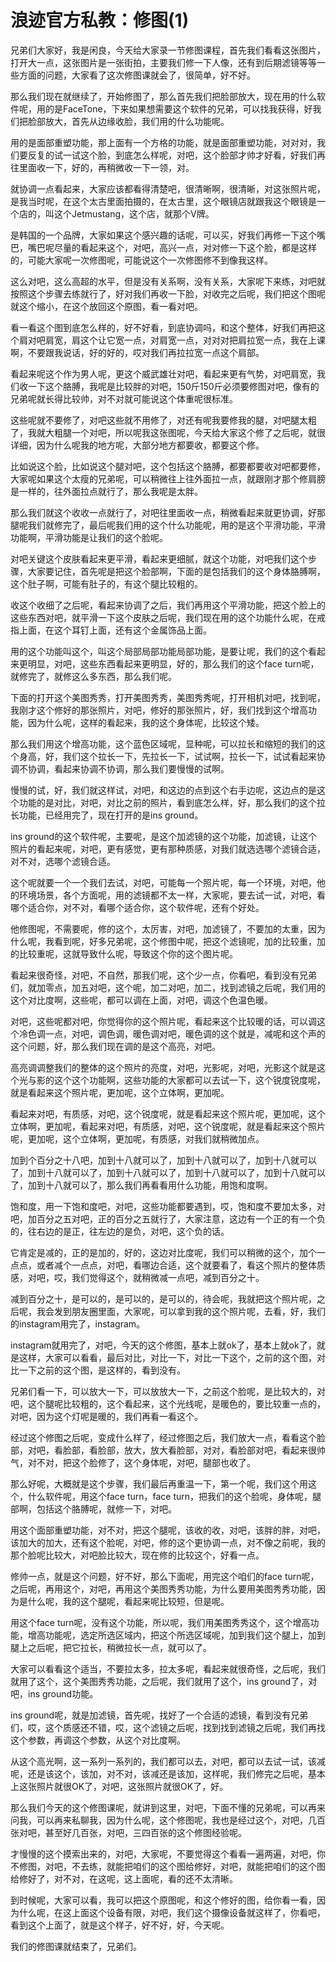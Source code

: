 # 浪迹官方私教：修图(1)

兄弟们大家好，我是闲良，今天给大家录一节修图课程，首先我们看看这张图片，打开大一点，这张图片是一张街拍，主要我们修一下人像，还有到后期滤镜等等一些方面的问题，大家看了这次修图课就会了，很简单，好不好。

那么我们现在就继续了，开始修图了，那么首先我们把脸部放大，现在用的什么软件呢，用的是FaceTone，下来如果想需要这个软件的兄弟，可以找我获得，好我们把脸部放大，首先从边缘收脸，我们用的什么功能呢。

用的是面部重塑功能，那上面有一个方格的功能，就是面部重塑功能，对对对，我们要反复的试一试这个脸，到底怎么样呢，对吧，这个脸部才帅才好看，好我们再往里面收一下，好的，再稍微收一下一领，对。

就协调一点看起来，大家应该都看得清楚吧，很清晰啊，很清晰，对这张照片呢，是我当时呢，在这个太古里面拍摄的，在太古里，这个眼镜店就跟我这个眼镜是一个店的，叫这个Jetmustang，这个店，就那个V牌。

是韩国的一个品牌，大家如果这个感兴趣的话呢，可以买，好我们再修一下这个嘴巴，嘴巴呢尽量的看起来这个，对吧，高兴一点，对对修一下这个脸，都是这样的，可能大家呢一次修图呢，可能说这个一次修图修不到像我这样。

这么对吧，这么高超的水平，但是没有关系啊，没有关系，大家呢下来练，对吧就按照这个步骤去练就行了，好对我们再收一下脸，对收完之后呢，我们把这个图呢就这个缩小，在这个放回这个原图，看一看对吧。

看一看这个图到底怎么样的，好不好看，到底协调吗，和这个整体，好我们再把这个肩对吧肩宽，肩这个让它宽一点，对肩宽一点，对对对把肩拉宽一点，我在上课啊，不要跟我说话，好的好的，哎对我们再拉拉宽一点这个肩部。

看起来呢这个作为男人呢，更这个威武雄壮对吧，看起来更有气势，对吧肩宽，我们收一下这个胳膊，我呢是比较胖的对吧，150斤150斤必须要修图对吧，像有的兄弟呢就长得比较帅，对不对就可能说这个体重呢很标准。

这些呢就不要修了，对吧这些就不用修了，对还有呢我要修我的腿，对吧腿太粗了，我就大粗腿一个对吧，所以呢我这张图呢，今天给大家这个修了之后呢，就很详细，因为什么呢我的地方呢，大部分地方都要收，都要这个修。

比如说这个脸，比如说这个腿对吧，这个包括这个胳膊，都要都要收对吧都要修，大家呢如果这个太瘦的兄弟呢，可以稍微往上往外面拉一点，就跟刚才那个修肩膀是一样的，往外面拉点就行了，那么我呢是太胖。

那么我们就这个收收一点就行了，对吧往里面收一点，稍微看起来就更协调，好那腿呢我们就修完了，最后呢我们用的这个什么功能呢，用的是这个平滑功能，平滑功能啊，平滑功能是让我们的这个脸呢。

对吧关键这个皮肤看起来更平滑，看起来更细腻，就这个功能，对吧我们这个步骤，大家要记住，首先呢是把这个脸部啊，下面的是包括我们的这个身体胳膊啊，这个肚子啊，可能有肚子的，有这个腿比较粗的。

收这个收细了之后呢，看起来协调了之后，我们再用这个平滑功能，把这个脸上的这些东西对吧，就平滑一下这个皮肤之后呢，我们现在用的这个功能什么呢，在戒指上面，在这个耳钉上面，还有这个金属饰品上面。

用的这个功能叫这个，叫这个局部局部功能局部功能，是要让呢，我们的这个看起来更明显，对吧，这些东西看起来更明显，好的，那么我们的这个face turn呢，就修完了，就修这么多东西，那么我们呢。

下面的打开这个美图秀秀，打开美图秀秀，美图秀秀呢，打开相机对吧，找到呢，我刚才这个修好的那张照片，对吧，修好的那张照片，好，我们找到这个增高功能，因为什么呢，这样的看起来，我的这个身体呢，比较这个矮。

那么我们用这个增高功能，这个蓝色区域呢，显种呢，可以拉长和缩短的我们的这个身高，好，我们这个拉长一下，先拉长一下，试试啊，拉长一下，试试看起来协调不协调，看起来协调不协调，那么我们要慢慢的试啊。

慢慢的试，好，我们就这样试，对吧，和这边的点到这个右手边呢，这边点的是这个功能的是对比，对吧，对比之前的照片，看到底怎么样，好，那么我们的这个拉长功能，已经用完了，现在打开的是ins ground。

ins ground的这个软件呢，主要呢，是这个加滤镜的这个功能，加滤镜，让这个照片的看起来呢，对吧，更有感觉，更有那种质感，对我们就选选哪个滤镜合适，对不对，选哪个滤镜合适。

这个呢就要一个一个我们去试，对吧，可能每一个照片呢，每一个环境，对吧，他的环境场景，各个方面呢，用的滤镜都不太一样，大家呢，要去试一试，对吧，看哪个适合你，对不对，看哪个适合你，这个软件呢，还有个好处。

他修图呢，不需要呢，修的这个，太厉害，对吧，加滤镜了，不要加的太重，因为什么呢，我看到呢，好多兄弟呢，这个修图中呢，把这个滤镜呢，加的比较重，加的比较重呢，这就导致什么呢，导致这个你的这个图片呢。

看起来很奇怪，对吧，不自然，那我们呢，这个少一点，你看吧，看到没有兄弟们，就加零点，加五对吧，这个呢，加二对吧，加二，找到滤镜之后呢，我们用的这个对比度啊，这些呢，都可以调在上面，对吧，调这个色温色暖。

对吧，这些呢都对吧，你觉得你的这个照片呢，看起来这个比较暖的话，可以调这个冷色调一点，对吧，调色调，暖色调对吧，暖色调的这个就是，减呢和这个声的这个问题，好，那么我们现在调的是这个高亮，对吧。

高亮调调整我们的整体的这个照片的亮度，对吧，光影呢，对吧，光影这个就是这个光与影的这个这个功能啊，这些功能的大家都可以去试一下，这个锐度锐度呢，就是看起来这个照片呢，更加呢，这个立体啊，更加呢。

看起来对吧，有质感，对吧，这个锐度呢，就是看起来这个照片呢，更加呢，这个立体啊，更加呢，看起来对吧，有质感，对吧，这个锐度呢，就是看起来这个照片呢，更加呢，这个立体啊，更加呢，有质感，对我们就稍微加点。

加到个百分之十八吧，加到十八就可以了，加到十八就可以了，加到十八就可以了，加到十八就可以了，加到十八就可以了，加到十八就可以了，加到十八就可以了，加到十八就可以了，那么我们再看看用什么功能，用饱和度啊。

饱和度，用一下饱和度吧，对吧，这些功能都要遇到，哎，饱和度不要加太多，对吧，加百分之五对吧，正的百分之五就行了，大家注意，这边有一个正的有一个负的，往右边的是正，往左边的是负，对吧，这个负的话。

它肯定是减的，正的是加的，好的，这边对比度呢，我们可以稍微的这个，加个一点点，或者减个一点点，对吧，看哪边合适，这个就要看了，看这个照片的整体质感，对吧，哎，我们觉得这个，就稍微减一点吧，减到百分之十。

减到百分之十，是可以的，是可以的，是可以的，待会呢，我就把这个照片呢，之后呢，我会发到朋友圈里面，大家呢，可以拿到我的这个照片呢，去看，好，我们的instagram用完了，instagram。

instagram就用完了，对吧，今天的这个修图，基本上就ok了，基本上就ok了，就是这样，大家可以看看，最后对比，对比一下，对比一下这个，之前的这个图，对比一下之前的这个图，是这样的，看到没有。

兄弟们看一下，可以放大一下，可以放放大一下，之前这个脸呢，是比较大的，对吧，这个腿呢比较粗的，这个看起来，这个光线呢，是暖色的，要比较重一点的，对吧，因为这个灯呢是暖的，我们再看一看这个。

经过这个修图之后呢，变成什么样了，经过修图之后，我们放大一点，看看这个脸部，对吧，看脸部，看脸部，放大，放大看脸部，对对，看脸部对吧，看起来很帅气，对不对，把这个脸修了，这个身体呢，对吧，腿部也收了。

那么好呢，大概就是这个步骤，我们最后再重温一下，第一个呢，我们这个用这个，什么软件呢，用这个face turn，face turn，把我们的这个脸呢，身体呢，腿部啊，包括这个胳膊呢，就修一下，对吧。

用这个面部重塑功能，对不对，把这个腿呢，该收的收，对吧，该胖的胖，对吧，该加大的加大，还有这个脸呢，对吧，修的这个更协调一点，对不像之前呢，我的那个脸呢比较大，对吧脸比较大，现在修的比较这个，好看一点。

修帅一点，就是这个问题，好不好，那么下面呢，用完这个咱们的face turn呢，之后呢，再用这个，对吧，再用这个美图秀秀功能，为什么要用美图秀秀功能，因为是什么呢，我的这个腿呢，看起来呢比较短，但是呢。

用这个face turn呢，没有这个功能，所以呢，我们用美图秀秀这个，这个增高功能，增高功能呢，选定所选区域内，把这个所选区域呢，加到我们这个腿上，加到腿上之后呢，把它拉长，稍微拉长一点，就可以了。

大家可以看看这个适当，不要拉太多，拉太多呢，看起来就很奇怪，之后呢，我们就用了这个，这个美图秀秀功能，之后呢，我们就用了这个，ins ground了，对吧，ins ground功能。

ins ground呢，就是加滤镜，首先呢，找好了一个合适的滤镜，看到没有兄弟们，哎，这个质感还不错，哎，这个滤镜之后呢，找到找到滤镜之后呢，我们再找这个参数，再调这个参数，从这个对比度啊。

从这个高光啊，这一系列一系列的，我们都可以去，对吧，都可以去试一试，该减呢，还是该这个，该加，对不对，该减还是该加，这样呢，我们修完之后呢，基本上这张照片就很OK了，对吧，这张照片就很OK了，好。

那么我们今天的这个修图课呢，就讲到这里，对吧，下面不懂的兄弟呢，可以再来问我，可以再来私聊我，因为什么呢，这个修图呢，我也是经过这个，对吧，几百张对吧，甚至好几百张，对吧，三四百张的这个修图经验呢。

才慢慢的这个摸索出来的，对吧，大家呢，不要觉得这个看看一遍两遍，对吧，你不修图，对吧，不去练，就能把咱们的这个图给修好，对吧，就能把咱们的这个图给修好了，对不对，在这呢，这上面呢，看的还不太清晰。

到时候呢，大家可以看，我可以把这个原图呢，和这个修好的图，给你看一看，因为什么呢，在这上面这个设备有限，对吧，我们这个摄像设备就这样了，你看吧，看到这个上面了，就是这个样子，好不好，好，今天呢。

我们的修图课就结束了，兄弟们。